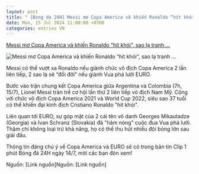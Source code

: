 ```yaml
---
layout: post
title: " [Bong da 24H] Messi mơ Copa America và khiến Ronaldo “hít khói“, sao lạ tranh ..."
date: Mon, 15 Jul 2024 11:00:00 +0700
categories: entries VN
---
```

[Messi mơ Copa America và khiến Ronaldo “hít khói“, sao lạ tranh ...](https://www.24h.com.vn/bong-da/messi-mo-copa-america-va-khien-ronaldo-hit-khoi-sao-la-tranh-vua-pha-luoi-euro-clip-1-phut-bong-da-24h-c48a1585701.html)

![Messi mơ Copa America và khiến Ronaldo “hít khói“, sao lạ tranh ...](https://cdn.24h.com.vn/upload/3-2024/images/2024-07-14/argentina-s-road-to-the-copa-america-final-1720955877-899-width740height495-auto-crop-watermark.jpg)

Messi có thể vượt xa Ronaldo nếu giành chức vô địch Copa America 2 lần liên tiếp, 2 sao lạ sẽ “đổi đời“ nếu giành Vua phá lưới EURO.

Bước vào trận chung kết Copa America giữa Argentina và Colombia (7h, 15/7), Lionel Messi tràn trề cơ hội lần thứ 2 liên tiếp vô địch Nam Mỹ. Cộng với chức vô địch Copa America 2021 và World Cup 2022, siêu sao 37 tuổi có thể khiến đại kình địch Cristiano Ronaldo "hít khói".

Liên quan tới EURO, sự góp mặt của 2 cái tên vô danh Georges Mikautadze (Georgia) và Ivan Schranz (Slovakia) đã "hâm nóng" cuộc đua Vua phá lưới. Thậm chí không loại trừ khả năng, họ có thể thu hút nhiều đội bóng lớn sau giải đấu.

Thông tin đáng chú ý về Copa America và EURO sẽ có trong bản tin Clip 1 phút Bóng đá 24H ngày 14/7, mời các bạn đón xem!

Nguồn: [Link nguồn]Nguồn: [Link nguồn]


